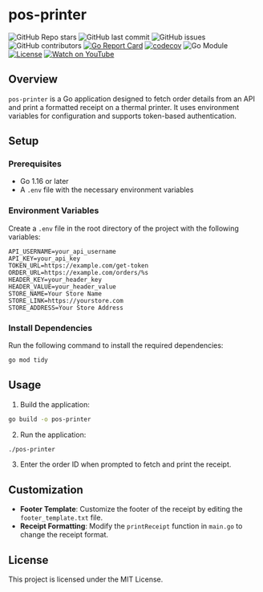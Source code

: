 # pos-printer

![GitHub Repo stars](https://img.shields.io/github/stars/aro-wolo/pos-printer?style=social)
![GitHub last commit](https://img.shields.io/github/last-commit/aro-wolo/pos-printer)
![GitHub issues](https://img.shields.io/github/issues/aro-wolo/pos-printer)
![GitHub contributors](https://img.shields.io/github/contributors/aro-wolo/pos-printer)
[![Go Report Card](https://goreportcard.com/badge/github.com/aro-wolo/pos-printer)](https://goreportcard.com/report/github.com/aro-wolo/pos-printer)
[![codecov](https://codecov.io/gh/aro-wolo/pos-printer/branch/main/graph/badge.svg)](https://codecov.io/gh/aro-wolo/pos-printer)
![Go Module](https://img.shields.io/github/go-mod/go-version/aro-wolo/pos-printer)
[![License](https://img.shields.io/github/license/aro-wolo/pos-printer.svg)](https://github.com/aro-wolo/pos-printer/blob/main/LICENSE)
[![Watch on YouTube](https://img.shields.io/badge/Watch-YouTube-red?logo=youtube)](https://www.youtube.com/live/4CQ5sOPGNhM?si=IkfDB4sqVjGG98L8)


## Overview

`pos-printer` is a Go application designed to fetch order details from an API and print a formatted receipt on a thermal printer. It uses environment variables for configuration and supports token-based authentication.

## Setup

### Prerequisites

- Go 1.16 or later
- A `.env` file with the necessary environment variables

### Environment Variables

Create a `.env` file in the root directory of the project with the following variables:

```
API_USERNAME=your_api_username
API_KEY=your_api_key
TOKEN_URL=https://example.com/get-token
ORDER_URL=https://example.com/orders/%s
HEADER_KEY=your_header_key
HEADER_VALUE=your_header_value
STORE_NAME=Your Store Name
STORE_LINK=https://yourstore.com
STORE_ADDRESS=Your Store Address
```

### Install Dependencies

Run the following command to install the required dependencies:

```sh
go mod tidy
```

## Usage

1. Build the application:

```sh
go build -o pos-printer
```

2. Run the application:

```sh
./pos-printer
```

3. Enter the order ID when prompted to fetch and print the receipt.

## Customization

- **Footer Template**: Customize the footer of the receipt by editing the `footer_template.txt` file.
- **Receipt Formatting**: Modify the `printReceipt` function in `main.go` to change the receipt format.

## License

This project is licensed under the MIT License.
